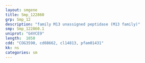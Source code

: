 ```yaml
---
layout: smgene
title: Smp_122860
grp: Smp_12
description: "family M13 unassigned peptidase (M13 family)"
smp: Smp_122860.1
uniprot: "G4VCE9"
length:  1050
cdd: "COG3590, cd08662, cl14813, pfam01431"
kk: ns
categories: sm
---
```

